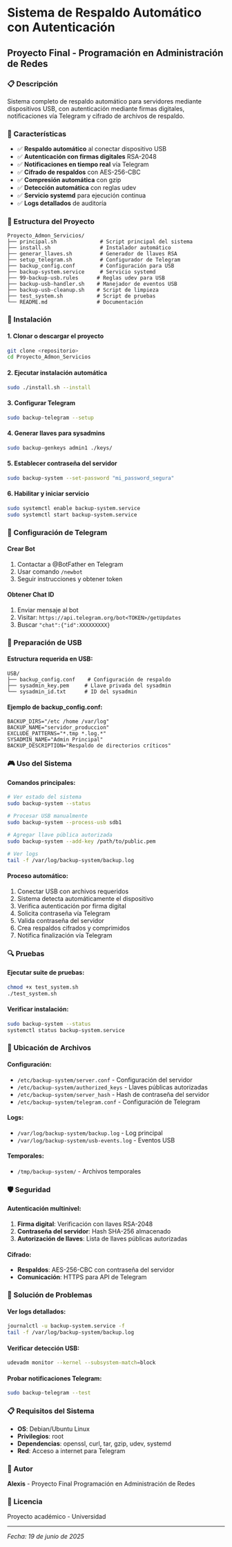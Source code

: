 # Sistema de Respaldo Automático con Autenticación
## Proyecto Final - Programación en Administración de Redes

### 📋 Descripción
Sistema completo de respaldo automático para servidores mediante dispositivos USB, con autenticación mediante firmas digitales, notificaciones vía Telegram y cifrado de archivos de respaldo.

### 🚀 Características
- ✅ **Respaldo automático** al conectar dispositivo USB
- ✅ **Autenticación con firmas digitales** RSA-2048
- ✅ **Notificaciones en tiempo real** vía Telegram
- ✅ **Cifrado de respaldos** con AES-256-CBC
- ✅ **Compresión automática** con gzip
- ✅ **Detección automática** con reglas udev
- ✅ **Servicio systemd** para ejecución continua
- ✅ **Logs detallados** de auditoría

### 📁 Estructura del Proyecto
```
Proyecto_Admon_Servicios/
├── principal.sh              # Script principal del sistema
├── install.sh                # Instalador automático
├── generar_llaves.sh         # Generador de llaves RSA
├── setup_telegram.sh         # Configurador de Telegram
├── backup_config.conf        # Configuración para USB
├── backup-system.service     # Servicio systemd
├── 99-backup-usb.rules      # Reglas udev para USB
├── backup-usb-handler.sh    # Manejador de eventos USB
├── backup-usb-cleanup.sh    # Script de limpieza
├── test_system.sh           # Script de pruebas
└── README.md                # Documentación
```

### 🔧 Instalación

#### 1. Clonar o descargar el proyecto
```bash
git clone <repositorio>
cd Proyecto_Admon_Servicios
```

#### 2. Ejecutar instalación automática
```bash
sudo ./install.sh --install
```

#### 3. Configurar Telegram
```bash
sudo backup-telegram --setup
```

#### 4. Generar llaves para sysadmins
```bash
sudo backup-genkeys admin1 ./keys/
```

#### 5. Establecer contraseña del servidor
```bash
sudo backup-system --set-password "mi_password_segura"
```

#### 6. Habilitar y iniciar servicio
```bash
sudo systemctl enable backup-system.service
sudo systemctl start backup-system.service
```

### 📱 Configuración de Telegram

#### Crear Bot
1. Contactar a @BotFather en Telegram
2. Usar comando `/newbot`
3. Seguir instrucciones y obtener token

#### Obtener Chat ID
1. Enviar mensaje al bot
2. Visitar: `https://api.telegram.org/bot<TOKEN>/getUpdates`
3. Buscar `"chat":{"id":XXXXXXXXX}`

### 🔐 Preparación de USB

#### Estructura requerida en USB:
```
USB/
├── backup_config.conf    # Configuración de respaldo
├── sysadmin_key.pem     # Llave privada del sysadmin
└── sysadmin_id.txt      # ID del sysadmin
```

#### Ejemplo de backup_config.conf:
```properties
BACKUP_DIRS="/etc /home /var/log"
BACKUP_NAME="servidor_produccion"
EXCLUDE_PATTERNS="*.tmp *.log.*"
SYSADMIN_NAME="Admin Principal"
BACKUP_DESCRIPTION="Respaldo de directorios críticos"
```

### 🎮 Uso del Sistema

#### Comandos principales:
```bash
# Ver estado del sistema
sudo backup-system --status

# Procesar USB manualmente
sudo backup-system --process-usb sdb1

# Agregar llave pública autorizada
sudo backup-system --add-key /path/to/public.pem

# Ver logs
tail -f /var/log/backup-system/backup.log
```

#### Proceso automático:
1. Conectar USB con archivos requeridos
2. Sistema detecta automáticamente el dispositivo
3. Verifica autenticación por firma digital
4. Solicita contraseña vía Telegram
5. Valida contraseña del servidor
6. Crea respaldos cifrados y comprimidos
7. Notifica finalización vía Telegram

### 🔍 Pruebas

#### Ejecutar suite de pruebas:
```bash
chmod +x test_system.sh
./test_system.sh
```

#### Verificar instalación:
```bash
sudo backup-system --status
systemctl status backup-system.service
```

### 📂 Ubicación de Archivos

#### Configuración:
- `/etc/backup-system/server.conf` - Configuración del servidor
- `/etc/backup-system/authorized_keys` - Llaves públicas autorizadas
- `/etc/backup-system/server_hash` - Hash de contraseña del servidor
- `/etc/backup-system/telegram.conf` - Configuración de Telegram

#### Logs:
- `/var/log/backup-system/backup.log` - Log principal
- `/var/log/backup-system/usb-events.log` - Eventos USB

#### Temporales:
- `/tmp/backup-system/` - Archivos temporales

### 🛡️ Seguridad

#### Autenticación multinivel:
1. **Firma digital**: Verificación con llaves RSA-2048
2. **Contraseña del servidor**: Hash SHA-256 almacenado
3. **Autorización de llaves**: Lista de llaves públicas autorizadas

#### Cifrado:
- **Respaldos**: AES-256-CBC con contraseña del servidor
- **Comunicación**: HTTPS para API de Telegram

### 🔧 Solución de Problemas

#### Ver logs detallados:
```bash
journalctl -u backup-system.service -f
tail -f /var/log/backup-system/backup.log
```

#### Verificar detección USB:
```bash
udevadm monitor --kernel --subsystem-match=block
```

#### Probar notificaciones Telegram:
```bash
sudo backup-telegram --test
```

### 📋 Requisitos del Sistema
- **OS**: Debian/Ubuntu Linux
- **Privilegios**: root
- **Dependencias**: openssl, curl, tar, gzip, udev, systemd
- **Red**: Acceso a internet para Telegram

### 👥 Autor
**Alexis** - Proyecto Final Programación en Administración de Redes

### 📄 Licencia
Proyecto académico - Universidad

---
*Fecha: 19 de junio de 2025*
